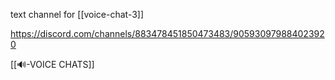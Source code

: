 text channel for [[voice-chat-3]]

https://discord.com/channels/883478451850473483/905930979884023920

[[🔊-VOICE CHATS]]